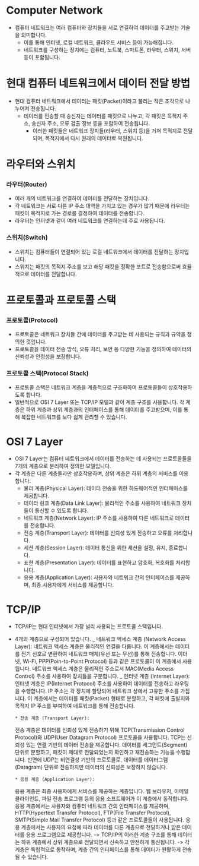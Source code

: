 # Computer Network

- 컴퓨터 네트워크는 여러 컴퓨터와 장치들을 서로 연결하여 데이터를 주고받는 기술을 의미합니다.
  - 이를 통해 인터넷, 로컬 네트워크, 클라우드 서비스 등이 가능해집니다.
  - 네트워크를 구성하는 장치에는 컴퓨터, 노트북, 스마트폰, 라우터, 스위치, 서버 등이 포함됩니다.

# 현대 컴퓨터 네트워크에서 데이터 전달 방법

- 현대 컴퓨터 네트워크에서 데이터는 패킷(Packet)이라고 불리는 작은 조각으로 나누어져 전송됩니다.
  - 데이터를 전송할 때 송신자는 데이터를 패킷으로 나누고, 각 패킷은 목적지 주소, 송신자 주소, 오류 검출 정보 등을 포함하여 전송됩니다.
    - 이러한 패킷들은 네트워크 장치들(라우터, 스위치 등)을 거쳐 목적지로 전달되며, 목적지에서 다시 원래의 데이터로 복원됩니다.

# 라우터와 스위치

### 라우터(Router)

- 여러 개의 네트워크를 연결하여 데이터를 전달하는 장치입니다.
- 각 네트워크는 서로 다른 IP 주소 대역을 가지고 있는 경우가 많기 때문에 라우터는 패킷이 목적지로 가는 경로를 결정하여 데이터를 전송합니다.
- 라우터는 인터넷과 같이 여러 네트워크를 연결하는데 주로 사용됩니다.

### 스위치(Switch)

- 스위치는 컴퓨터들이 연결되어 있는 로컬 네트워크에서 데이터를 전달하는 장치입니다.
- 스위치는 패킷의 목적지 주소를 보고 해당 패킷을 정확한 포트로 전송함으로써 효율적으로 데이터를 전달합니다.

# 프로토콜과 프로토콜 스택

### 프로토콜(Protocol)

- 프로토콜은 네트워크 장치들 간에 데이터를 주고받는 데 사용되는 규칙과 규약을 정의한 것입니다.
- 프로토콜을 데이터 전송 방식, 오류 처리, 보안 등 다양한 기능을 정의하여 데이터의 신뢰성과 안정성을 보장합니다.

### 프로토콜 스택(Protocol Stack)

- 프로토콜 스택은 네트워크 계층을 계층적으로 구조화하여 프로토콜들이 상호작용하도록 합니다.
- 일반적으로 OSI 7 Layer 또는 TCP/IP 모델과 같이 계층 구조를 사용합니다. 각 계층은 하위 계층과 상위 계층과의 인터페이스를 통해 데이터를 주고받으며, 이를 통해 복잡한 네트워크를 보다 쉽게 관리할 수 있습니다.

# OSI 7 Layer

- OSI 7 Layer는 컴퓨터 네트워크에서 데이터를 전송하는 데 사용되는 프로토콜들을 7개의 계층으로 분리하여 정의한 모델입니다.
- 각 계층은 다른 계층들과만 상호작용하며, 상위 계층은 하위 계층의 서비스를 이용합니다.
  - 물리 계층(Physical Layer): 데이터 전송을 위한 하드웨어적인 인터페이스를 제공합니다.
  - 데이터 링크 계층(Data Link Layer): 물리적인 주소를 사용하여 네트워크 장치들이 통신할 수 있도록 합니다.
  - 네트워크 계층(Network Layer): IP 주소를 사용하여 다른 네트워크로 데이터를 전송합니다.
  - 전송 계층(Transport Layer): 데이터를 신뢰성 있게 전송하고 오류를 처리합니다.
  - 세션 계층(Session Layer): 데이터 통신을 위한 세션을 설정, 유지, 종료합니다.
  - 표현 계층(Presentation Layer): 데이터를 표현하고 암호화, 복호화를 처리합니다.
  - 응용 계층(Application Layer): 사용자와 네트워크 간의 인터페이스를 제공하며, 최종 사용자에게 서비스를 제공합니다.

# TCP/IP

- TCP/IP는 현대 인터넷에서 가장 널리 사용되는 프로토콜 스택입니다.
- 4개의 계층으로 구성되어 있습니다.
  _ 네트워크 액세스 계층 (Network Access Layer):
  네트워크 액세스 계층은 물리적인 연결을 다룹니다. 이 계층에서는 데이터를 전기 신호로 변환하여 네트워크 매체(유선 또는 무선)를 통해 전송합니다. 이더넷, Wi-Fi, PPP(Poin-to-Point Protocol) 등과 같은 프로토콜이 이 계층에서 사용됩니다. 네트워크 액세스 계층은 물리적인 주소로서 MAC(Media Access Control) 주소를 사용하여 장치들을 구분합니다.
  _ 인터넷 계층 (Internet Layer):
  인터넷 계층은 IP(Internet Protocol) 주소를 사용하여 데이터를 전송하고 라우팅을 수행합니다. IP 주소는 각 장치에 할당되어 네트워크 상에서 고유한 주소를 가집니다. 이 계층에서는 데이터를 패킷(Packet) 형태로 분할하고, 각 패킷에 출발지와 목적지 IP 주소를 부여하여 네트워크를 통해 전송합니다.

      * 전송 계층 (Transport Layer):

  전송 계층은 데이터를 신뢰성 있게 전송하기 위해 TCP(Transmission Control Protocol)와 UDP(User Datagram Protocol) 프로토콜을 사용합니다. TCP는 신뢰성 있는 연결 기반의 데이터 전송을 제공합니다. 데이터를 세그먼트(Segment) 단위로 분할하고, 패킷이 제대로 전달되었는지 확인하고 재전송하는 기능을 수행합니다. 반면에 UDP는 비연결성 기반의 프로토콜로, 데이터를 데이터그램(Datagram) 단위로 전송하지만 데이터의 신뢰성은 보장하지 않습니다.

      * 응용 계층 (Application Layer):

  응용 계층은 최종 사용자에게 서비스를 제공하는 계층입니다. 웹 브라우저, 이메일 클라이언트, 파일 전송 프로그램 등의 응용 소프트웨어가 이 계층에서 동작합니다. 응용 계층에서는 사용자와 컴퓨터 네트워크 간의 인터페이스를 제공하며, HTTP(Hypertext Transfer Protocol), FTP(File Transfer Protocol), SMTP(Simple Mail Transfer Protocol) 등과 같은 프로토콜들이 사용됩니다. 응용 계층에서는 사용자의 요청에 따라 데이터를 다른 계층으로 전달하거나 받은 데이터를 응용 프로그램으로 제공합니다.
  -> TCP/IP의 이러한 계층 구조를 통해 데이터는 하위 계층에서 상위 계층으로 전달되면서 신속하고 안전하게 통신됩니다.
  -> 각 계층은 독립적으로 동작하며, 계층 간의 인터페이스를 통해 데이터가 원활하게 전송될 수 있습니다.
